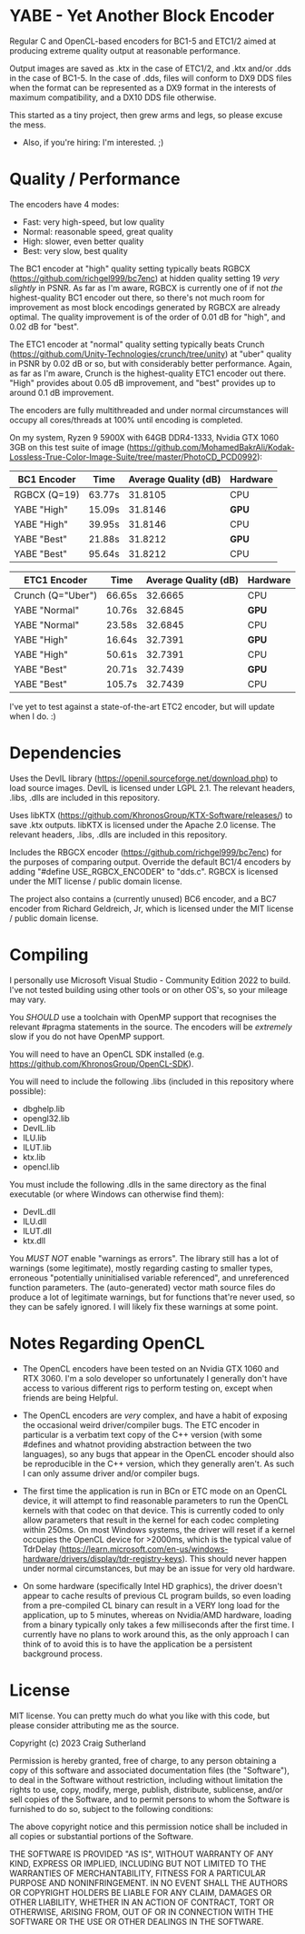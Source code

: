 YABE - Yet Another Block Encoder
================================

Regular C and OpenCL-based encoders for BC1-5 and ETC1/2 aimed at producing extreme quality output at reasonable performance.

Output images are saved as .ktx in the case of ETC1/2, and .ktx and/or .dds in the case of BC1-5. In the case of .dds, files will conform to DX9 DDS files when the format can be represented as a DX9 format in the interests of maximum compatibility, and a DX10 DDS file otherwise.

This started as a tiny project, then grew arms and legs, so please excuse the mess.

- Also, if you're hiring: I'm interested. ;)

Quality / Performance
=====================

The encoders have 4 modes:

- Fast: very high-speed, but low quality
- Normal: reasonable speed, great quality
- High: slower, even better quality
- Best: very slow, best quality

The BC1 encoder at "high" quality setting typically beats RGBCX (https://github.com/richgel999/bc7enc) at hidden quality setting 19 _very slightly_ in PSNR. As far as I'm aware, RGBCX is currently one of if not _the_ highest-quality BC1 encoder out there, so there's not much room for improvement as most block encodings generated by RGBCX are already optimal. The quality improvement is of the order of 0.01 dB for "high", and 0.02 dB for "best".

The ETC1 encoder at "normal" quality setting typically beats Crunch (https://github.com/Unity-Technologies/crunch/tree/unity) at "uber" quality in PSNR by 0.02 dB or so, but with considerably better performance. Again, as far as I'm aware, Crunch is the highest-quality ETC1 encoder out there. "High" provides about 0.05 dB improvement, and "best" provides up to around 0.1 dB improvement.

The encoders are fully multithreaded and under normal circumstances will occupy all cores/threads at 100% until encoding is completed.

On my system, Ryzen 9 5900X with 64GB DDR4-1333, Nvidia GTX 1060 3GB on this test suite of image (https://github.com/MohamedBakrAli/Kodak-Lossless-True-Color-Image-Suite/tree/master/PhotoCD_PCD0992):

|BC1 Encoder|Time|Average Quality (dB)|Hardware|
|---|---|---|---|
|RGBCX (Q=19)|63.77s|31.8105|CPU|
|YABE "High"|15.09s|31.8146|**GPU**|
|YABE "High"|39.95s|31.8146|CPU|
|YABE "Best"|21.88s|31.8212|**GPU**|
|YABE "Best"|95.64s|31.8212|CPU|

|ETC1 Encoder|Time|Average Quality (dB)|Hardware|
|---|---|---|---|
|Crunch (Q="Uber")|66.65s|32.6665|CPU|
|YABE "Normal"|10.76s|32.6845|**GPU**|
|YABE "Normal"|23.58s|32.6845|CPU|
|YABE "High"|16.64s|32.7391|**GPU**|
|YABE "High"|50.61s|32.7391|CPU|
|YABE "Best"|20.71s|32.7439|**GPU**|
|YABE "Best"|105.7s|32.7439|CPU|

I've yet to test against a state-of-the-art ETC2 encoder, but will update when I do. :)

Dependencies
============

Uses the DevIL library (https://openil.sourceforge.net/download.php) to load source images. DevIL is licensed under LGPL 2.1. The relevant headers, .libs, .dlls are included in this repository.

Uses libKTX (https://github.com/KhronosGroup/KTX-Software/releases/) to save .ktx outputs. libKTX is licensed under the Apache 2.0 license. The relevant headers, .libs, .dlls are included in this repository.

Includes the RBGCX encoder (https://github.com/richgel999/bc7enc) for the purposes of comparing output. Override the default BC1/4 encoders by adding "#define USE_RGBCX_ENCODER" to "dds.c". RGBCX is licensed under the MIT license / public domain license.

The project also contains a (currently unused) BC6 encoder, and a BC7 encoder from Richard Geldreich, Jr, which is licensed under the MIT license / public domain license.

Compiling
=========

I personally use Microsoft Visual Studio - Community Edition 2022 to build. I've not tested building using other tools or on other OS's, so your mileage may vary.

You _SHOULD_ use a toolchain with OpenMP support that recognises the relevant #pragma statements in the source. The encoders will be _extremely_ slow if you do not have OpenMP support.

You will need to have an OpenCL SDK installed (e.g. https://github.com/KhronosGroup/OpenCL-SDK).

You will need to include the following .libs (included in this repository where possible):

- dbghelp.lib
- opengl32.lib
- DevIL.lib
- ILU.lib
- ILUT.lib
- ktx.lib
- opencl.lib

You must include the following .dlls in the same directory as the final executable (or where Windows can otherwise find them):

- DevIL.dll
- ILU.dll
- ILUT.dll
- ktx.dll

You _MUST NOT_ enable "warnings as errors". The library still has a lot of warnings (some legitimate), mostly regarding casting to smaller types, erroneous "potentially uninitialised variable referenced", and unreferenced function parameters. The (auto-generated) vector math source files do produce a lot of legitimate warnings, but for functions that're never used, so they can be safely ignored. I will likely fix these warnings at some point.

Notes Regarding OpenCL
======================

- The OpenCL encoders have been tested on an Nvidia GTX 1060 and RTX 3060. I'm a solo developer so unfortunately I generally don't have access to various different rigs to perform testing on, except when friends are being Helpful.

- The OpenCL encoders are _very_ complex, and have a habit of exposing the occasional weird driver/compiler bugs. The ETC encoder in particular is a verbatim text copy of the C++ version (with some #defines and whatnot providing abstraction between the two languages), so any bugs that appear in the OpenCL encoder should also be reproducible in the C++ version, which they generally aren't. As such I can only assume driver and/or compiler bugs.

- The first time the application is run in BCn or ETC mode on an OpenCL device, it will attempt to find reasonable parameters to run the OpenCL kernels with that codec on that device. This is currently coded to only allow parameters that result in the kernel for each codec completing within 250ms. On most Windows systems, the driver will reset if a kernel occupies the OpenCL device for >2000ms, which is the typical value of TdrDelay (https://learn.microsoft.com/en-us/windows-hardware/drivers/display/tdr-registry-keys). This should never happen under normal circumstances, but may be an issue for very old hardware.

- On some hardware (specifically Intel HD graphics), the driver doesn't appear to cache results of previous CL program builds, so even loading from a pre-compiled CL binary can result in a VERY long load for the application, up to 5 minutes, whereas on Nvidia/AMD hardware, loading from a binary typically only takes a few milliseconds after the first time. I currently have no plans to work around this, as the only approach I can think of to avoid this is to have the application be a persistent background process.

License
=======

MIT license. You can pretty much do what you like with this code, but please consider attributing me as the source.

Copyright (c) 2023 Craig Sutherland

Permission is hereby granted, free of charge, to any person obtaining a copy
of this software and associated documentation files (the "Software"), to deal
in the Software without restriction, including without limitation the rights
to use, copy, modify, merge, publish, distribute, sublicense, and/or sell
copies of the Software, and to permit persons to whom the Software is
furnished to do so, subject to the following conditions:

The above copyright notice and this permission notice shall be included in all
copies or substantial portions of the Software.

THE SOFTWARE IS PROVIDED "AS IS", WITHOUT WARRANTY OF ANY KIND, EXPRESS OR
IMPLIED, INCLUDING BUT NOT LIMITED TO THE WARRANTIES OF MERCHANTABILITY,
FITNESS FOR A PARTICULAR PURPOSE AND NONINFRINGEMENT. IN NO EVENT SHALL THE
AUTHORS OR COPYRIGHT HOLDERS BE LIABLE FOR ANY CLAIM, DAMAGES OR OTHER
LIABILITY, WHETHER IN AN ACTION OF CONTRACT, TORT OR OTHERWISE, ARISING FROM,
OUT OF OR IN CONNECTION WITH THE SOFTWARE OR THE USE OR OTHER DEALINGS IN THE
SOFTWARE.
